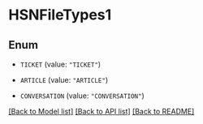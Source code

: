 # HSNFileTypes1

## Enum


* `TICKET` (value: `"TICKET"`)

* `ARTICLE` (value: `"ARTICLE"`)

* `CONVERSATION` (value: `"CONVERSATION"`)


[[Back to Model list]](../README.md#documentation-for-models) [[Back to API list]](../README.md#documentation-for-api-endpoints) [[Back to README]](../README.md)


